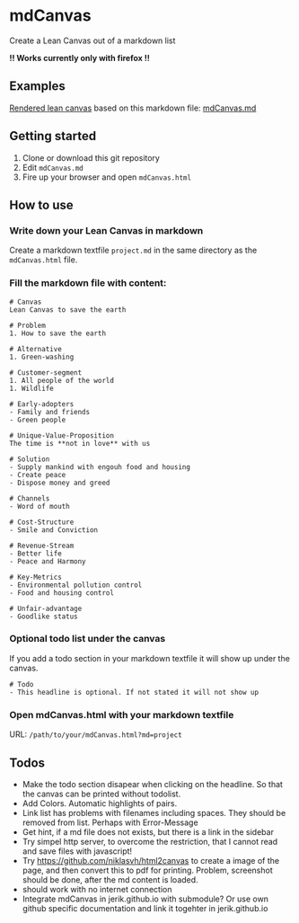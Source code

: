 # mdCanvas
Create a Lean Canvas out of a markdown list 

**!! Works currently only with firefox !!**

## Examples
[Rendered lean canvas]( https://jerik.github.io/mdCanvas/mdCanvas.html ) based on this markdown file: [mdCanvas.md]( https://raw.githubusercontent.com/jerik/mdCanvas/master/mdCanvas.md )

## Getting started
1. Clone or download this git repository 
1. Edit `mdCanvas.md`
1. Fire up your browser and open `mdCanvas.html`

## How to use
### Write down your Lean Canvas in markdown
Create a markdown textfile `project.md` in the same directory as the `mdCanvas.html` file. 

### Fill the markdown file with content: 

	# Canvas
	Lean Canvas to save the earth

	# Problem
	1. How to save the earth

	# Alternative
	1. Green-washing

	# Customer-segment
	1. All people of the world
	1. Wildlife

	# Early-adopters
	- Family and friends
	- Green people

	# Unique-Value-Proposition
	The time is **not in love** with us

	# Solution
	- Supply mankind with engouh food and housing
	- Create peace 
	- Dispose money and greed

	# Channels
	- Word of mouth

	# Cost-Structure
	- Smile and Conviction

	# Revenue-Stream
	- Better life
	- Peace and Harmony

	# Key-Metrics
	- Environmental pollution control
	- Food and housing control

	# Unfair-advantage
	- Goodlike status


### Optional todo list under the canvas
If you add a todo section in your markdown textfile it will show up under the canvas. 

	# Todo 
	- This headline is optional. If not stated it will not show up

### Open mdCanvas.html with your markdown textfile
URL: `/path/to/your/mdCanvas.html?md=project`

## Todos
- Make the todo section disapear when clicking on the headline. So that the canvas can be printed without todolist.
- Add Colors. Automatic highlights of pairs. 
- Link list has problems with filenames including spaces. They should be removed from list. Perhaps with Error-Message
- Get hint, if a md file does not exists, but there is a link in the sidebar
- Try simpel http server, to overcome the restriction, that I cannot read and save files with javascript!
- Try https://github.com/niklasvh/html2canvas to create a image of the page, and then convert this to pdf for printing. Problem, screenshot should be done, after the md content is loaded.
- should work with no internet connection
- Integrate mdCanvas in jerik.github.io with submodule? Or use own github specific documentation and link it togehter in jerik.github.io
